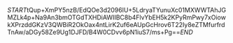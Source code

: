 $START$tQup+XmPY5nzB/EdQOe3d2096lU+5LdryaTYunuXc01MXWWTAhJGMZLk4p+Na9An3bmOTGdTXHDiAWIIBC8b4FlvYbEH5k2KPyRmPwy7xOiowkXPrzddGKzV3QWBiR2OkOax4ntLirK2uf6eAUpGcHrov6T22Iy8eZTMfurfrdTnAw/aDGy58Ze9Ug1DJFD/B4W0CDvv6pN1iuS7/ms+Pg==$END$